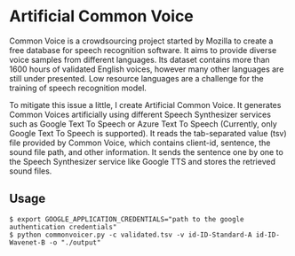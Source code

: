 # Artificial Common Voice
Common Voice is a crowdsourcing project started by Mozilla to create a free database for speech recognition software.
It aims to provide diverse voice samples from different languages. Its dataset contains more than 1600 hours of
validated English voices, however many other languages are still under presented. Low resource languages are a challenge
for the training of speech recognition model.

To mitigate this issue a little, I create Artificial Common Voice. It generates Common Voices artificially using 
different Speech Synthesizer services such as Google Text To Speech or Azure Text To Speech (Currently, only Google 
Text To Speech is supported). It reads the tab-separated value (tsv) file provided by Common Voice, which contains 
client-id, sentence, the sound file path, and other information. It sends the sentence one by one to the Speech 
Synthesizer service like Google TTS and stores the retrieved sound files.

## Usage
```
$ export GOOGLE_APPLICATION_CREDENTIALS="path to the google authentication credentials"
$ python commonvoicer.py -c validated.tsv -v id-ID-Standard-A id-ID-Wavenet-B -o "./output"
```

